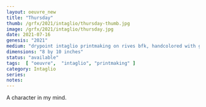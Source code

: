 ```yaml
---
layout: oeuvre_new 
title: "Thursday"
thumb: /grfx/2021/intaglio/thursday-thumb.jpg
image: /grfx/2021/intaglio/thursday.jpg
date: 2021-07-16
genesis: "2021"
medium: "drypoint intaglio printmaking on rives bfk, handcolored with guauche"
dimensions: "8 by 10 inches"
status: "available" 
tags:  [ "oeuvre",  "intaglio", "printmaking" ]  
category: Intaglio 
series: 
notes: 
---
```


A character in my mind.

